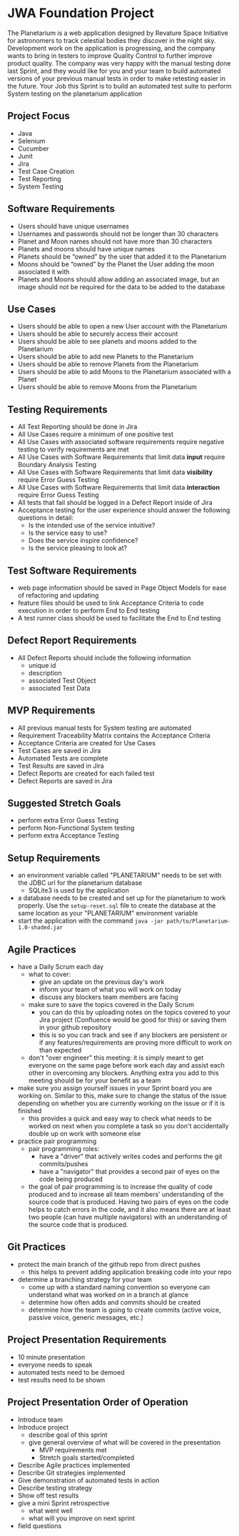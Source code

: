 # JWA Foundation Project
The Planetarium is a web application designed by Revature Space Initiative for astronomers to track celestial bodies they discover in the night sky. Development work on the application is progressing, and the company wants to bring in testers to improve Quality Control to further improve product quality. The company was very happy with the manual testing done last Sprint, and they would like for you and your team to build automated versions of your previous manual tests in order to make retesting easier in the future. Your Job this Sprint is to build an automated test suite to perform System testing on the planetarium application

## Project Focus
- Java
- Selenium
- Cucumber
- Junit
- Jira
- Test Case Creation
- Test Reporting
- System Testing

## Software Requirements  
- Users should have unique usernames
- Usernames and passwords should not be longer than 30 characters
- Planet and Moon names should not have more than 30 characters
- Planets and moons should have unique names
- Planets should be “owned” by the user that added it to the Planetarium
- Moons should be “owned” by the Planet the User adding the moon associated it with
- Planets and Moons should allow adding an associated image, but an image should not be required for the data to be added to the database

## Use Cases
- Users should be able to open a new User account with the Planetarium
- Users should be able to securely access their account
- Users should be able to see planets and moons added to the Planetarium
- Users should be able to add new Planets to the Planetarium
- Users should be able to remove Planets from the Planetarium
- Users should be able to add Moons to the Planetarium associated with a Planet
- Users should be able to remove Moons from the Planetarium

## Testing Requirements
- All Test Reporting should be done in Jira
- All Use Cases require a minimum of one positive test
- All Use Cases with associated software requirements require negative testing to verify requirements are met
- All Use Cases with Software Requirements that limit data **input** require Boundary Analysis Testing
- All Use Cases with Software Requirements that limit data **visibility** require Error Guess Testing
- All Use Cases with Software Requirements that limit data **interaction** require Error Guess Testing
- All tests that fail should be logged in a Defect Report inside of Jira
- Acceptance testing for the user experience should answer the following questions in detail:
    - Is the intended use of the service intuitive?
    - Is the service easy to use?
    - Does the service inspire confidence?
    - Is the service pleasing to look at?

## Test Software Requirements
- web page information should be saved in Page Object Models for ease of refactoring and updating
- feature files should be used to link Acceptance Criteria to code execution in order to perform End to End testing
- A test runner class should be used to facilitate the End to End testing

## Defect Report Requirements
- All Defect Reports should include the following information
    - unique id
    - description
    - associated Test Object
    - associated Test Data

## MVP Requirements
- All previous manual tests for System testing are automated
- Requirement Traceability Matrix contains the Acceptance Criteria
- Acceptance Criteria are created for Use Cases
- Test Cases are saved in Jira
- Automated Tests are complete
- Test Results are saved in Jira
- Defect Reports are created for each failed test
- Defect Reports are saved in Jira

## Suggested Stretch Goals
- perform extra Error Guess Testing
- perform Non-Functional System testing
- perform extra Acceptance Testing

## Setup Requirements
- an environment variable called "PLANETARIUM" needs to be set with the JDBC url for the planetarium database
    - SQLite3 is used by the application
- a database needs to be created and set up for the planetarium to work properly. Use the ```setup-reset.sql``` file to create the database at the same location as your "PLANETARIUM" environment variable
-  start the application with the command ```java -jar path/to/Planetarium-1.0-shaded.jar```

## Agile Practices
- have a Daily Scrum each day
    - what to cover:
        - give an update on the previous day's work
        - inform your team of what you will work on today
        - discuss any blockers team members are facing
    - make sure to save the topics covered in the Daily Scrum
        - you can do this by uploading notes on the topics covered to your Jira project (Confluence would be good for this) or saving them in your github repository
        - this is so you can track and see if any blockers are persistent or if any features/requirements are proving more difficult to work on than expected
    - don't "over engineer" this meeting: it is simply meant to get everyone on the same page before work each day and assist each other in overcoming any blockers. Anything extra you add to this meeting should be for your benefit as a team
- make sure you assign yourself issues in your Sprint board you are working on. Similar to this, make sure to change the status of the issue depending on whether you are currently working on the issue or if it is finished
    - this provides a quick and easy way to check what needs to be worked on next when you complete a task so you don't accidentally double up on work with someone else
- practice pair programming
    - pair programming roles:
        - have a "driver" that actively writes codes and performs the git commits/pushes
        - have a "navigator" that provides a second pair of eyes on the code being produced
    - the goal of pair programming is to increase the quality of code produced and to increase all team members' understanding of the source code that is produced. Having two pairs of eyes on the code helps to catch errors in the code, and it also means there are at least two people (can have multiple navigators) with an understanding of the source code that is produced. 

## Git Practices
- protect the main branch of the github repo from direct pushes
    - this helps to prevent adding application breaking code into your repo
- determine a branching strategy for your team
    - come up with a standard naming convention so everyone can understand what was worked on in a branch at glance
    - determine how often adds and commits should be created
    - determine how the team is going to create commits (active voice, passive voice, generic messages, etc.)

## Project Presentation Requirements
- 10 minute presentation
- everyone needs to speak
- automated tests need to be demoed
- test results need to be shown

## Project Presentation Order of Operation
- Introduce team
- Introduce project
    - describe goal of this sprint
    - give general overview of what will be covered in the presentation
        - MVP requirements met
        - Stretch goals started/completed
- Describe Agile practices implemented
- Describe Git strategies implemented
- Give demonstration of automated tests in action
- Describe testing strategy
- Show off test results
- give a mini Sprint retrospective
    - what went well
    - what will you improve on next sprint
- field questions